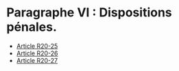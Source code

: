 # Paragraphe VI : Dispositions pénales.

* [Article R20-25](./LEGIARTI000006466817.md)
* [Article R20-26](./LEGIARTI000006466823.md)
* [Article R20-27](./LEGIARTI000022376762.md)
